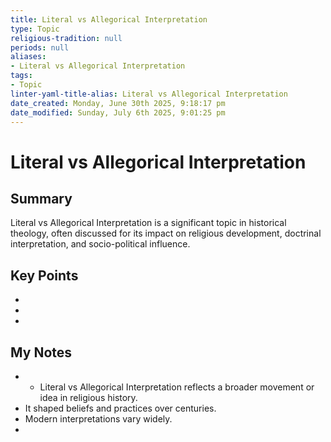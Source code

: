 ```yaml
---
title: Literal vs Allegorical Interpretation
type: Topic
religious-tradition: null
periods: null
aliases:
- Literal vs Allegorical Interpretation
tags:
- Topic
linter-yaml-title-alias: Literal vs Allegorical Interpretation
date_created: Monday, June 30th 2025, 9:18:17 pm
date_modified: Sunday, July 6th 2025, 9:01:25 pm
---
```


# Literal vs Allegorical Interpretation

## Summary
Literal vs Allegorical Interpretation is a significant topic in historical theology, often discussed for its impact on religious development, doctrinal interpretation, and socio-political influence.

## Key Points
- 
- 
- 

## My Notes
- - Literal vs Allegorical Interpretation reflects a broader movement or idea in religious history.
- It shaped beliefs and practices over centuries.
- Modern interpretations vary widely.
- 